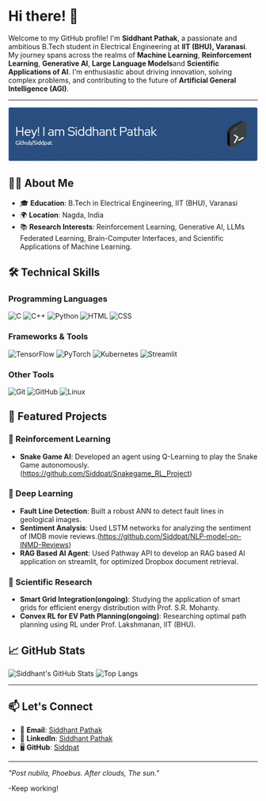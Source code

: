 # Hi there! 👋

Welcome to my GitHub profile! I'm **Siddhant Pathak**, a passionate and ambitious B.Tech student in Electrical Engineering at **IIT (BHU), Varanasi**. My journey spans across the realms of **Machine Learning**, **Reinforcement Learning**, **Generative AI**, **Large Language Models**and **Scientific Applications of AI**. I'm enthusiastic about driving innovation, solving complex problems, and contributing to the future of **Artificial General Intelligence (AGI)**.

---

![Header](./github-header-image.png)

## 🧑‍💻 About Me

- 🎓 **Education**: B.Tech in Electrical Engineering, IIT (BHU), Varanasi  
- 🌍 **Location**: Nagda, India  
- 📚 **Research Interests**: Reinforcement Learning, Generative AI, LLMs Federated Learning, Brain-Computer Interfaces, and Scientific Applications of Machine Learning.

## 🛠️ Technical Skills

### Programming Languages

![C](https://img.shields.io/badge/-C-A8B9CC?style=for-the-badge&logo=c&logoColor=white)
![C++](https://img.shields.io/badge/-C%2B%2B-00599C?style=for-the-badge&logo=c%2B%2B&logoColor=white)
![Python](https://img.shields.io/badge/-Python-3776AB?style=for-the-badge&logo=python&logoColor=white)
![HTML](https://img.shields.io/badge/-HTML-E34F26?style=for-the-badge&logo=html5&logoColor=white)
![CSS](https://img.shields.io/badge/-CSS-1572B6?style=for-the-badge&logo=css3&logoColor=white)

### Frameworks & Tools

![TensorFlow](https://img.shields.io/badge/-TensorFlow-FF6F00?style=for-the-badge&logo=tensorflow&logoColor=white)
![PyTorch](https://img.shields.io/badge/-PyTorch-EE4C2C?style=for-the-badge&logo=pytorch&logoColor=white)
![Kubernetes](https://img.shields.io/badge/-Kubernetes-326CE5?style=for-the-badge&logo=kubernetes&logoColor=white)
![Streamlit](https://img.shields.io/badge/-Streamlit-FF4B4B?style=for-the-badge&logo=streamlit&logoColor=white)

### Other Tools

![Git](https://img.shields.io/badge/-Git-F05032?style=for-the-badge&logo=git&logoColor=white)
![GitHub](https://img.shields.io/badge/-GitHub-181717?style=for-the-badge&logo=github&logoColor=white)
![Linux](https://img.shields.io/badge/-Linux-FCC624?style=for-the-badge&logo=linux&logoColor=black)


## 📂 Featured Projects


### 🚀 Reinforcement Learning
- **Snake Game AI**: Developed an agent using Q-Learning to play the Snake Game autonomously.(https://github.com/Siddpat/Snakegame_RL_Project)

  
### 🧠 Deep Learning
- **Fault Line Detection**: Built a robust ANN to detect fault lines in geological images.
- **Sentiment Analysis**: Used LSTM networks for analyzing the sentiment of IMDB movie reviews.(https://github.com/Siddpat/NLP-model-on-INMD-Reviews)
- **RAG Based AI Agent**: Used Pathway API to develop an RAG based AI application on streamlit, for optimized Dropbox document retrieval.
 

### 🔬 Scientific Research
- **Smart Grid Integration(ongoing)**: Studying the application of smart grids for efficient energy distribution with Prof. S.R. Mohanty.
- **Convex RL for EV Path Planning(ongoing)**: Researching optimal path planning using RL under Prof. Lakshmanan, IIT (BHU).


## 📈 GitHub Stats

![Siddhant's GitHub Stats](https://github-readme-stats.vercel.app/api?username=Siddpat&show_icons=true&theme=tokyonight)
![Top Langs](https://github-readme-stats.vercel.app/api/top-langs/?username=Siddpat&layout=compact&theme=tokyonight)

---

## 📫 Let's Connect

- 📧 **Email**: [Siddhant Pathak](mailto:siddhant.pathak260303@gmail.com)  
- 💼 **LinkedIn**: [Siddhant Pathak](https://www.linkedin.com/in/sidp2003/)  
- 🖥️ **GitHub**: [Siddpat](https://github.com/Siddpat)  

---

_"Post nubila, Phoebus. After clouds, The sun."_


-Keep working!


